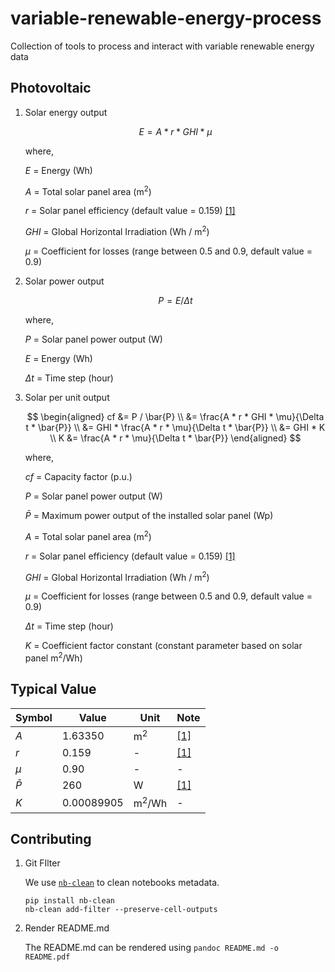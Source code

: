 # variable-renewable-energy-process

Collection of tools to process and interact with variable renewable energy data

## Photovoltaic

1. Solar energy output

    $$
    E = A * r * GHI * \mu
    $$

    where,

    $E$ = Energy (Wh)

    $A$ = Total solar panel area (m<sup>2</sup>)

    $r$ = Solar panel efficiency (default value = 0.159) [[1]][Osama Ayadi, 2022]

    $GHI$ = Global Horizontal Irradiation (Wh / m<sup>2</sup>)

    $\mu$ = Coefficient for losses (range between 0.5 and 0.9, default value = 0.9)

1. Solar power output

    $$
    P = E / \Delta t
    $$

    where,

    $P$ = Solar panel power output (W)

    $E$ = Energy (Wh)

    $\Delta t$ = Time step (hour)

1. Solar per unit output

    $$
    \begin{aligned}
    cf &= P / \bar{P}
    \\
       &= \frac{A * r * GHI * \mu}{\Delta t * \bar{P}}
    \\
       &= GHI * \frac{A * r * \mu}{\Delta t * \bar{P}}
    \\
       &= GHI * K
    \\
    K  &= \frac{A * r * \mu}{\Delta t * \bar{P}}
    \end{aligned}
    $$

    where,

    $cf$ = Capacity factor (p.u.)

    $P$ = Solar panel power output (W)

    $\bar{P}$ = Maximum power output of the installed solar panel (Wp)

    $A$ = Total solar panel area (m<sup>2</sup>)

    $r$ = Solar panel efficiency (default value = 0.159) [[1]][Osama Ayadi, 2022]

    $GHI$ = Global Horizontal Irradiation (Wh / m<sup>2</sup>)

    $\mu$ = Coefficient for losses (range between 0.5 and 0.9, default value = 0.9)

    $\Delta t$ = Time step (hour)

    $K$ = Coefficient factor constant (constant parameter based on solar panel m<sup>2</sup>/Wh)

## Typical Value

| Symbol    | Value         | Unit              | Note                                  |
| --------- | ------------- | ------------------| ------------------------------------- |
| $A$       | 1.63350       | m<sup>2</sup>     | [[1]][Osama Ayadi, 2022]              |
| $r$       | 0.159         | -                 | [[1]][Osama Ayadi, 2022]              |
| $\mu$     | 0.90          | -                 | -                                     |
| $\bar{P}$ | 260           | W                 | [[1]][Osama Ayadi, 2022]              |
| $K$       | 0.00089905    | m<sup>2</sup>/Wh  | -                                     |

[Osama Ayadi, 2022]: https://doi.org/10.1016/j.egyr.2022.06.12

## Contributing

1. Git FIlter

    We use [`nb-clean`](https://github.com/srstevenson/nb-clean) to clean notebooks metadata.

    ```shell
    pip install nb-clean
    nb-clean add-filter --preserve-cell-outputs
    ```

1. Render README.md

    The README.md can be rendered using `pandoc README.md -o README.pdf`
